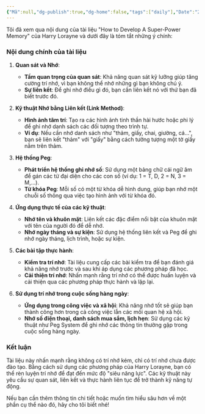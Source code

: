 ```yaml
---
{"Mã":null,"dg-publish":true,"dg-home":false,"tags":["daily"],"Date":"2024-06-22","permalink":"/daily/tmp/how-to-develop-a-super-power-memory/","dgPassFrontmatter":true,"noteIcon":"","updated":"2025-01-14T22:03:53.996+07:00"}
---
```


Tôi đã xem qua nội dung của tài liệu "How to Develop A Super-Power Memory" của Harry Lorayne và dưới đây là tóm tắt những ý chính:

### **Nội dung chính của tài liệu**

1. **Quan sát và Nhớ**:
   - **Tầm quan trọng của quan sát**: Khả năng quan sát kỹ lưỡng giúp tăng cường trí nhớ, vì bạn không thể nhớ những gì bạn không chú ý.
   - **Sự liên kết**: Để ghi nhớ điều gì đó, bạn cần liên kết nó với thứ bạn đã biết trước đó.

2. **Kỹ thuật Nhớ bằng Liên kết (Link Method)**:
   - **Hình ảnh tâm trí**: Tạo ra các hình ảnh tinh thần hài hước hoặc phi lý để ghi nhớ danh sách các đối tượng theo trình tự.
   - **Ví dụ**: Nếu cần nhớ danh sách như "thảm, giấy, chai, giường, cá...", bạn sẽ liên kết "thảm" với "giấy" bằng cách tưởng tượng một tờ giấy nằm trên thảm.

3. **Hệ thống Peg**:
   - **Phát triển hệ thống ghi nhớ số**: Sử dụng một bảng chữ cái ngữ âm để gán các từ đại diện cho các con số (ví dụ: 1 = T, D, 2 = N, 3 = M,...).
   - **Từ khóa Peg**: Mỗi số có một từ khóa dễ hình dung, giúp bạn nhớ một chuỗi số thông qua việc tạo hình ảnh với từ khóa đó.

4. **Ứng dụng thực tế của các kỹ thuật**:
   - **Nhớ tên và khuôn mặt**: Liên kết các đặc điểm nổi bật của khuôn mặt với tên của người đó để dễ nhớ.
   - **Nhớ ngày tháng và sự kiện**: Sử dụng hệ thống liên kết và Peg để ghi nhớ ngày tháng, lịch trình, hoặc sự kiện.

5. **Các bài tập thực hành**:
   - **Kiểm tra trí nhớ**: Tài liệu cung cấp các bài kiểm tra để bạn đánh giá khả năng nhớ trước và sau khi áp dụng các phương pháp đã học.
   - **Cải thiện trí nhớ**: Nhấn mạnh rằng trí nhớ có thể được huấn luyện và cải thiện qua các phương pháp thực hành và lặp lại.

6. **Sử dụng trí nhớ trong cuộc sống hàng ngày**:
   - **Ứng dụng trong công việc và xã hội**: Khả năng nhớ tốt sẽ giúp bạn thành công hơn trong cả công việc lẫn các mối quan hệ xã hội.
   - **Nhớ số điện thoại, danh sách mua sắm, lịch hẹn**: Sử dụng các kỹ thuật như Peg System để ghi nhớ các thông tin thường gặp trong cuộc sống hàng ngày.

### **Kết luận**
Tài liệu này nhấn mạnh rằng không có trí nhớ kém, chỉ có trí nhớ chưa được đào tạo. Bằng cách sử dụng các phương pháp của Harry Lorayne, bạn có thể rèn luyện trí nhớ để đạt đến mức độ "siêu năng lực". Các kỹ thuật này yêu cầu sự quan sát, liên kết và thực hành liên tục để trở thành kỹ năng tự động.

Nếu bạn cần thêm thông tin chi tiết hoặc muốn tìm hiểu sâu hơn về một phần cụ thể nào đó, hãy cho tôi biết nhé!